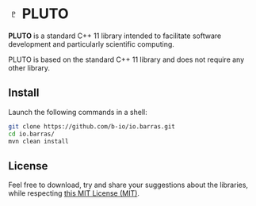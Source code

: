 # ♇ PLUTO

**PLUTO** is a standard C++ 11 library intended to facilitate software development and particularly
scientific computing.

PLUTO is based on the standard C++ 11 library and does not require any other library.


## Install

Launch the following commands in a shell:
~~~bash
git clone https://github.com/b-io/io.barras.git
cd io.barras/
mvn clean install
~~~


## License

Feel free to download, try and share your suggestions about the libraries,
while respecting [this MIT License (MIT)][license].

[license]: <LICENSE>
